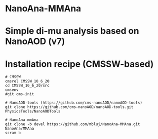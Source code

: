 # NanoAna-MMAna
# Simple di-mu analysis based on NanoAOD (v7)
#
# Installation recipe (CMSSW-based)
```
# CMSSW
cmsrel CMSSW_10_6_20
cd CMSSW_10_6_20/src
cmsenv
#git cms-init

# NanoAOD-tools (https://github.com/cms-nanoAOD/nanoAOD-tools)
git clone https://github.com/cms-nanoAOD/nanoAOD-tools.git PhysicsTools/NanoAODTools

# NanoAna-mmAna
git clone -b devel https://github.com/mbluj/NanoAna-MMAna.git NanoAna/MMAna
scram b
```
